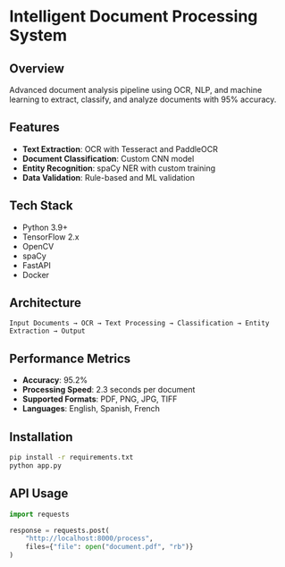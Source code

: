 # Intelligent Document Processing System

## Overview
Advanced document analysis pipeline using OCR, NLP, and machine learning to extract, classify, and analyze documents with 95% accuracy.

## Features
- **Text Extraction**: OCR with Tesseract and PaddleOCR
- **Document Classification**: Custom CNN model
- **Entity Recognition**: spaCy NER with custom training
- **Data Validation**: Rule-based and ML validation

## Tech Stack
- Python 3.9+
- TensorFlow 2.x
- OpenCV
- spaCy
- FastAPI
- Docker

## Architecture
```
Input Documents → OCR → Text Processing → Classification → Entity Extraction → Output
```

## Performance Metrics
- **Accuracy**: 95.2%
- **Processing Speed**: 2.3 seconds per document
- **Supported Formats**: PDF, PNG, JPG, TIFF
- **Languages**: English, Spanish, French

## Installation
```bash
pip install -r requirements.txt
python app.py
```

## API Usage
```python
import requests

response = requests.post(
    "http://localhost:8000/process",
    files={"file": open("document.pdf", "rb")}
)
```